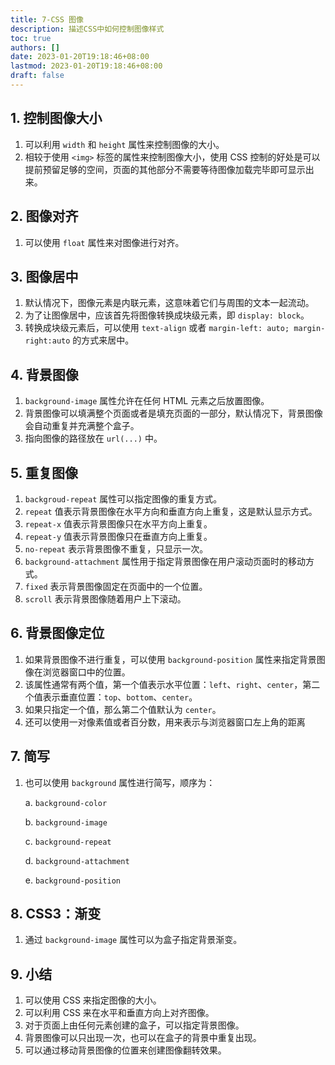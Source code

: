 ```yaml
---
title: 7-CSS 图像
description: 描述CSS中如何控制图像样式
toc: true
authors: []
date: 2023-01-20T19:18:46+08:00
lastmod: 2023-01-20T19:18:46+08:00
draft: false
---
```


## 1. 控制图像大小

1. 可以利用 `width` 和 `height` 属性来控制图像的大小。
2. 相较于使用 `<img>` 标签的属性来控制图像大小，使用 CSS 控制的好处是可以提前预留足够的空间，页面的其他部分不需要等待图像加载完毕即可显示出来。


## 2. 图像对齐

1. 可以使用 `float` 属性来对图像进行对齐。

## 3. 图像居中

1. 默认情况下，图像元素是内联元素，这意味着它们与周围的文本一起流动。
2. 为了让图像居中，应该首先将图像转换成块级元素，即 `display: block`。
3. 转换成块级元素后，可以使用 `text-align` 或者 `margin-left: auto; margin-right:auto` 的方式来居中。

## 4. 背景图像

1. `background-image` 属性允许在任何 HTML 元素之后放置图像。
2. 背景图像可以填满整个页面或者是填充页面的一部分，默认情况下，背景图像会自动重复并充满整个盒子。
3. 指向图像的路径放在 `url(...)` 中。

## 5. 重复图像

1. `backgroud-repeat` 属性可以指定图像的重复方式。
2. `repeat` 值表示背景图像在水平方向和垂直方向上重复，这是默认显示方式。
3. `repeat-x` 值表示背景图像只在水平方向上重复。
4. `repeat-y` 值表示背景图像只在垂直方向上重复。
5. `no-repeat` 表示背景图像不重复，只显示一次。
6. `background-attachment` 属性用于指定背景图像在用户滚动页面时的移动方式。 
7. `fixed` 表示背景图像固定在页面中的一个位置。
8. `scroll` 表示背景图像随着用户上下滚动。

## 6. 背景图像定位

1. 如果背景图像不进行重复，可以使用 `background-position` 属性来指定背景图像在浏览器窗口中的位置。
2. 该属性通常有两个值，第一个值表示水平位置：`left`、`right`、`center`，第二个值表示垂直位置：`top`、`bottom`、`center`。
3. 如果只指定一个值，那么第二个值默认为 `center`。
4. 还可以使用一对像素值或者百分数，用来表示与浏览器窗口左上角的距离

## 7. 简写

1. 也可以使用 `background` 属性进行简写，顺序为：

    a. `background-color`

    b. `background-image`
    
    c. `background-repeat`
    
    d. `background-attachment`
    
    e. `background-position`


## 8. CSS3：渐变

1. 通过 `background-image` 属性可以为盒子指定背景渐变。


## 9. 小结

1. 可以使用 CSS 来指定图像的大小。
2. 可以利用 CSS 来在水平和垂直方向上对齐图像。
3. 对于页面上由任何元素创建的盒子，可以指定背景图像。
4. 背景图像可以只出现一次，也可以在盒子的背景中重复出现。
5. 可以通过移动背景图像的位置来创建图像翻转效果。